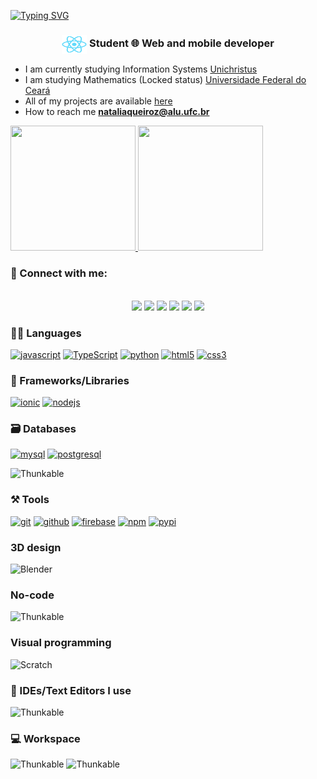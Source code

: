 [![Typing SVG](https://readme-typing-svg.herokuapp.com/?color=006400&size=35&center=true&vCenter=true&width=1000&lines=Olá,+meu+nome+é+Natália+Ramos.+;+Estudante+e+criadora+de+conteúdo+de+programação!+;+Interesse+em+Desenvolvimento+de+App.;Seja+bem-vindo(a)!+:%29)](https://git.io/typing-svg)
<h3 align="center"> <img align="center" alt="kishar-React" height="30" width="40" src="https://raw.githubusercontent.com/devicons/devicon/master/icons/react/react-original.svg"> Student 🌐 Web and mobile developer</h3>



- I am currently studying Information Systems <a href="https://www.unichristus.edu.br/" target="_blank" rel="noopener noreferrer">Unichristus</a>
- I am studying Mathematics (Locked status) <a href="https://www.ufc.br/" target="_blank" rel="noopener noreferrer">Universidade Federal do Ceará</a>
- All of my projects are available <a href="https://nataliakishar.github.io/" target="_blank" rel="noopener noreferrer">here</a>
- How to reach me **nataliaqueiroz@alu.ufc.br**

<a href="https://github.com/anuraghazra/github-readme-stats">
 <style>
.img-square {
  width: 200px;
  height: 200px;
  object-fit: cover; /* ou "contain" para manter proporção */
}
</style>

<img class="img-square" src="https://github-readme-stats.vercel.app/api?username=nataliakishar&theme=radical&show_icons=true&hide=issues" />
<img class="img-square" src="https://github-readme-stats.vercel.app/api/top-langs/?username=nataliakishar&theme=radical&show_icons=true&hide=issues" />

</a>

### 🤝 Connect with me:

<div style="display: inline_block"><br>

 <div align="center">
  <a href="https://www.youtube.com/channel/UCwvkyv8QI-ocrnZ4Z6Te8Hg" target="_blank"><img src="https://img.shields.io/badge/YouTube-FF0000?style=for-the-badge&logo=youtube&logoColor=white" target="_blank"></a>
  <a href="https://www.instagram.com/na.r.a.v/" target="_blank"><img src="https://img.shields.io/badge/-Instagram-%23E4405F?style=for-the-badge&logo=instagram&logoColor=white" target="_blank"></a>
  <a href = "mailto:rbiomatematica@gmail.com"><img src="https://img.shields.io/badge/-Gmail-%23333?style=for-the-badge&logo=gmail&logoColor=white" target="_blank"></a>
  <a href="https://www.linkedin.com/in/nat%C3%A1lia-ramos-b9322148/" target="_blank"><img src="https://img.shields.io/badge/-LinkedIn-%230077B5?style=for-the-badge&logo=linkedin&logoColor=white" target="_blank"></a> 
  <a href="http://lattes.cnpq.br/7258973510195914"_blank"><img height="35em"src="http://www.portalfea.fea.usp.br/sites/default/files/u6211/icon-curriculo-lattes.png" target="_blank"></a>
  <a href="https://wa.me/qr/XMTADL4TNCYJF1"_blank"><img height="25em"  src="https://img.shields.io/badge/WhatsApp-25D366?style=for-the-badge&logo=whatsapp&logoColor=white" target="_blank"></a>
</div>


### 🧑‍💻 Languages

[![javascript](https://img.shields.io/badge/JavaScript-323330?style=for-the-badge&logo=javascript&logoColor=F7DF1E)](https://www.youtube.com/channel/UCwvkyv8QI-ocrnZ4Z6Te8Hg)
[![TypeScript](https://img.shields.io/badge/TypeScript-007ACC?style=for-the-badge&logo=typescript&logoColor=white)](https://www.youtube.com/channel/UCwvkyv8QI-ocrnZ4Z6Te8Hg)
[![python](https://img.shields.io/badge/Python-FFD43B?style=for-the-badge&logo=python&logoColor=darkgreen)](https://www.youtube.com/channel/UCwvkyv8QI-ocrnZ4Z6Te8Hg)
[![html5](https://img.shields.io/badge/HTML5-E34F26?style=for-the-badge&logo=html5&logoColor=white)](https://www.youtube.com/channel/UCwvkyv8QI-ocrnZ4Z6Te8Hg)
[![css3](https://img.shields.io/badge/CSS3-1572B6?style=for-the-badge&logo=css3&logoColor=white)](https://www.youtube.com/channel/UCwvkyv8QI-ocrnZ4Z6Te8Hg)

### 🧩 Frameworks/Libraries

[![ionic](https://img.shields.io/badge/Ionic-20232A?style=for-the-badge&logo=ionic&logoColor=61DAFB)](https://www.youtube.com/channel/UCwvkyv8QI-ocrnZ4Z6Te8Hg)
[![nodejs](https://img.shields.io/badge/Node.js-339933?style=for-the-badge&logo=nodedotjs&logoColor=white)](https://www.youtube.com/channel/UCwvkyv8QI-ocrnZ4Z6Te8Hg)

### 🗃️ Databases

[![mysql](https://img.shields.io/badge/MySQL-005C84?style=for-the-badge&logo=mysql&logoColor=white)](https://www.youtube.com/channel/UCwvkyv8QI-ocrnZ4Z6Te8Hg)
[![postgresql](https://img.shields.io/badge/PostgreSQL-20232A?style=for-the-badge&logo=postgresql&logoColor=61DAFB)](https://www.youtube.com/channel/UCwvkyv8QI-ocrnZ4Z6Te8Hg)

<img alt="Thunkable" height="50px" src="https://github.com/user-attachments/assets/0b76141c-01f3-4fba-8ac8-6284a0cf00cb" />

### ⚒️ Tools

[![git](https://img.shields.io/badge/GIT-E44C30?style=for-the-badge&logo=git&logoColor=white)](https://www.youtube.com/channel/UCwvkyv8QI-ocrnZ4Z6Te8Hg)
[![github](https://img.shields.io/badge/GitHub-100000?style=for-the-badge&logo=github&logoColor=white)](https://www.youtube.com/channel/UCwvkyv8QI-ocrnZ4Z6Te8Hg)
[![firebase](https://img.shields.io/badge/firebase-ffca28?style=for-the-badge&logo=firebase&logoColor=black)](https://www.youtube.com/channel/UCwvkyv8QI-ocrnZ4Z6Te8Hg)
[![npm](https://img.shields.io/badge/npm-CB3837?style=for-the-badge&logo=npm&logoColor=white)](https://www.youtube.com/channel/UCwvkyv8QI-ocrnZ4Z6Te8Hg)
[![pypi](https://img.shields.io/badge/pypi-3775A9?style=for-the-badge&logo=pypi&logoColor=white)](https://www.youtube.com/channel/UCwvkyv8QI-ocrnZ4Z6Te8Hg)

### 3D design

<img alt="Blender" height="24px" src="https://upload.wikimedia.org/wikipedia/commons/thumb/3/3c/Logo_Blender.svg/512px-Logo_Blender.svg.png" />

### No-code 

<img alt="Thunkable" height="24px" src="https://cdn.prod.website-files.com/63b59ece6123439ac23e226f/63f4719281106972f5c9dbd8_thunkable-nav-logo.png" />

### Visual programming 

<img alt="Scratch" height="24px" src="https://upload.wikimedia.org/wikipedia/commons/thumb/f/f1/Scratchlogo.svg/512px-Scratchlogo.svg.png" />

### 🧠 IDEs/Text Editors I use

<img alt="Thunkable" height="50px" src="https://github.com/user-attachments/assets/5ba3c4ba-9244-45f9-b426-4208407f5904" />

### 💻 Workspace

<img alt="Thunkable" height="50px"  src="https://github.com/user-attachments/assets/d9899113-fcff-4832-b8a7-e8d0058c9dbc" />
<img alt="Thunkable" height="50px"  src="https://github.com/user-attachments/assets/44100cd1-72c2-4f85-993b-977690ee5adb" />


<!-- [![hp laptop](https://img.shields.io/badge/hp%20laptop-0096D6?style=for-the-badge&logo=hp&logoColor=white)](https://www.youtube.com/channel/UCwvkyv8QI-ocrnZ4Z6Te8Hg)
[![acer monitor](https://img.shields.io/badge/acer%20monitor-83B81A?style=for-the-badge&logo=acer&logoColor=white)](https://www.youtube.com/channel/UCwvkyv8QI-ocrnZ4Z6Te8Hg) -->
